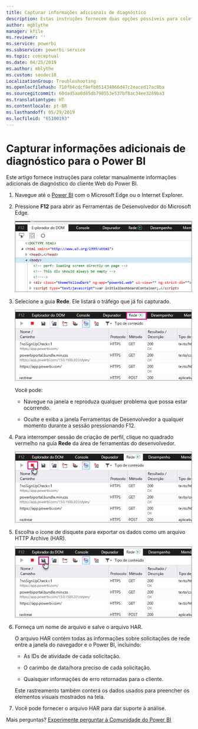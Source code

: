 ```yaml
---
title: Capturar informações adicionais de diagnóstico
description: Estas instruções fornecem duas opções possíveis para coletar manualmente as informações adicionais de diagnóstico do cliente Web Power BI.
author: mgblythe
manager: kfile
ms.reviewer: ''
ms.service: powerbi
ms.subservice: powerbi-service
ms.topic: conceptual
ms.date: 04/25/2019
ms.author: mblythe
ms.custom: seodec18
LocalizationGroup: Troubleshooting
ms.openlocfilehash: 710fb4cdcf9efb051434966d47c2eaced17ac9ba
ms.sourcegitcommit: 60dad5aa0d85db790553e537bf8ac34ee3289ba3
ms.translationtype: HT
ms.contentlocale: pt-BR
ms.lasthandoff: 05/29/2019
ms.locfileid: "65100193"
---
```

# <a name="capture-additional-diagnostic-information-for-power-bi"></a>Capturar informações adicionais de diagnóstico para o Power BI

Este artigo fornece instruções para coletar manualmente informações adicionais de diagnóstico do cliente Web do Power BI.

1. Navegue até o [Power BI](https://app.powerbi.com) com o Microsoft Edge ou o Internet Explorer.

1. Pressione **F12** para abrir as Ferramentas de Desenvolvedor do Microsoft Edge.

   ![Captura de tela da guia Elementos das Ferramentas de Desenvolvedor do Microsoft Edge.](media/service-admin-capturing-additional-diagnostic-information-for-power-bi/edge-developer-tools.png)

1. Selecione a guia **Rede**. Ele listará o tráfego que já foi capturado.

   ![Captura de tela da guia Rede das Ferramentas de Desenvolvedor do Microsoft Edge.](media/service-admin-capturing-additional-diagnostic-information-for-power-bi/edge-network-tab.png)

    Você pode:

    * Navegue na janela e reproduza qualquer problema que possa estar ocorrendo.

    * Oculte e exiba a janela Ferramentas de Desenvolvedor a qualquer momento durante a sessão pressionando F12.

1. Para interromper sessão de criação de perfil, clique no quadrado vermelho na guia **Rede** da área de ferramentas do desenvolvedor.

   ![Captura de tela da guia Rede das Ferramentas do Desenvolvedor do Microsoft Edge com um texto explicativo no botão Parar.](media/service-admin-capturing-additional-diagnostic-information-for-power-bi/edge-network-tab-stop.png)

1. Escolha o ícone de disquete para exportar os dados como um arquivo HTTP Archive (HAR).

   ![Captura de tela da guia Rede das Ferramentas do Desenvolvedor do Microsoft Edge com um texto explicativo no ícone de disquete.](media/service-admin-capturing-additional-diagnostic-information-for-power-bi/edge-network-tab-save.png)

1. Forneça um nome de arquivo e salve o arquivo HAR.

    O arquivo HAR contém todas as informações sobre solicitações de rede entre a janela do navegador e o Power BI, incluindo:

    * As IDs de atividade de cada solicitação.

    * O carimbo de data/hora preciso de cada solicitação.

    * Quaisquer informações de erro retornadas para o cliente.

    Este rastreamento também conterá os dados usados para preencher os elementos visuais mostrados na tela.

1. Você pode fornecer o arquivo HAR para dar suporte à análise.

Mais perguntas? [Experimente perguntar à Comunidade do Power BI](http://community.powerbi.com/)
